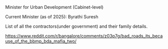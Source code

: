 Minister for Urban Development (Cabinet-level)

Current Minister (as of 2025): Byrathi Suresh

List of all the contractors(under government) and their family details. 

https://www.reddit.com/r/bangalore/comments/z03p7g/bad_roads_its_because_of_the_bbmp_bda_mafia_two/